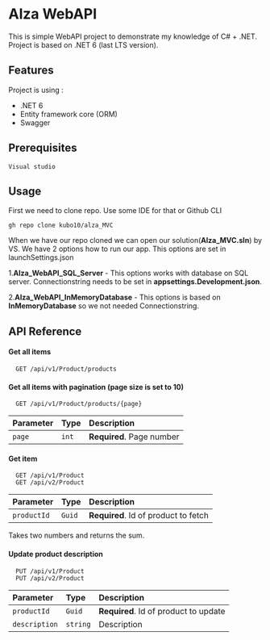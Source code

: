 
# Alza WebAPI

This is simple WebAPI project to demonstrate my knowledge of C# + .NET. Project is based on .NET 6 (last LTS version). 

## Features
Project is using :
- .NET 6
- Entity framework core (ORM)
- Swagger


## Prerequisites

```properties
Visual studio 
```

## Usage

First we need to clone repo. Use some IDE for that or Github CLI 
```properties
gh repo clone kubo10/alza_MVC
```
When we have our repo cloned we can open our solution(**Alza_MVC.sln**) by VS. 
We have 2 options how to run our app. This options are set in launchSettings.json


1.**Alza_WebAPI_SQL_Server** - This options works with database on SQL server. Connectionstring needs to be set in **appsettings.Development.json**.

2.**Alza_WebAPI_InMemoryDatabase** - This options is based on **InMemoryDatabase** so we not needed Connectionstring.

## API Reference

#### Get all items

```http
  GET /api/v1/Product/products
```

#### Get all items with pagination (page size is set to 10)

```http
  GET /api/v1/Product/products/{page}
```

| Parameter | Type     | Description                |
| :-------- | :------- | :------------------------- |
| `page` | `int` | **Required**. Page number |


#### Get item

```http
  GET /api/v1/Product 
  GET /api/v2/Product 
```

| Parameter | Type     | Description                       |
| :-------- | :------- | :-------------------------------- |
| `productId`      | `Guid` | **Required**. Id of product to fetch |


Takes two numbers and returns the sum.

#### Update product description

```http
  PUT /api/v1/Product
  PUT /api/v2/Product
```

| Parameter | Type     | Description                       |
| :-------- | :------- | :-------------------------------- |
| `productId`      | `Guid` | **Required**. Id of product to update |
| `description`      | `string` | Description |